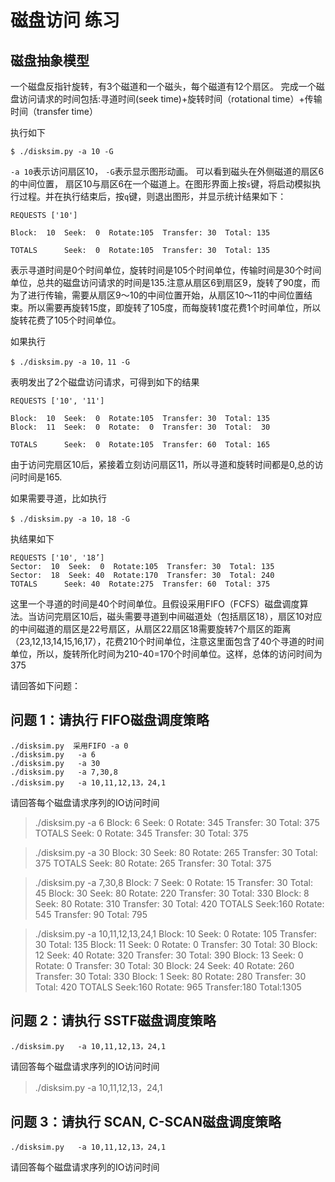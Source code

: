 # 磁盘访问 练习

## 磁盘抽象模型

一个磁盘反指针旋转，有3个磁道和一个磁头，每个磁道有12个扇区。
完成一个磁盘访问请求的时间包括:寻道时间(seek time)+旋转时间（rotational time）+传输时间（transfer time）

执行如下

```
$ ./disksim.py -a 10 -G
```

`-a 10`表示访问扇区10， `-G`表示显示图形动画。
可以看到磁头在外侧磁道的扇区6的中间位置， 扇区10与扇区6在一个磁道上。在图形界面上按`s`键，将启动模拟执行过程。并在执行结束后，按`q`键，则退出图形，并显示统计结果如下：

```
REQUESTS ['10']

Block:  10  Seek:  0  Rotate:105  Transfer: 30  Total: 135

TOTALS      Seek:  0  Rotate:105  Transfer: 30  Total: 135
```

表示寻道时间是0个时间单位，旋转时间是105个时间单位，传输时间是30个时间单位，总共的磁盘访问请求的时间是135.注意从扇区6到扇区9，旋转了90度，而为了进行传输，需要从扇区9～10的中间位置开始，从扇区10～11的中间位置结束。所以需要再旋转15度，即旋转了105度，而每旋转1度花费1个时间单位，所以旋转花费了105个时间单位。

如果执行

```
$ ./disksim.py -a 10，11 -G
```
表明发出了2个磁盘访问请求，可得到如下的结果
```
REQUESTS ['10', '11']

Block:  10  Seek:  0  Rotate:105  Transfer: 30  Total: 135
Block:  11  Seek:  0  Rotate:  0  Transfer: 30  Total:  30

TOTALS      Seek:  0  Rotate:105  Transfer: 60  Total: 165

```
由于访问完扇区10后，紧接着立刻访问扇区11，所以寻道和旋转时间都是0,总的访问时间是165.

如果需要寻道，比如执行

```
$ ./disksim.py -a 10，18 -G
```

执结果如下
```
REQUESTS ['10', '18’]
Sector:  10  Seek:  0  Rotate:105  Transfer: 30  Total: 135
Sector:  18  Seek: 40  Rotate:170  Transfer: 30  Total: 240
TOTALS      Seek: 40  Rotate:275  Transfer: 60  Total: 375
```
这里一个寻道的时间是40个时间单位。且假设采用FIFO（FCFS）磁盘调度算法。当访问完扇区10后，磁头需要寻道到中间磁道处（包括扇区18），扇区10对应的中间磁道的扇区是22号扇区，从扇区22扇区18需要旋转7个扇区的距离（23,12,13,14,15,16,17），花费210个时间单位，注意这里面包含了40个寻道的时间单位，所以，旋转所化时间为210-40=170个时间单位。这样，总体的访问时间为375


请回答如下问题：

## 问题 1：请执行 FIFO磁盘调度策略

```
./disksim.py  采用FIFO -a 0
./disksim.py   -a 6
./disksim.py   -a 30
./disksim.py   -a 7,30,8
./disksim.py   -a 10,11,12,13，24,1
```
请回答每个磁盘请求序列的IO访问时间
> ./disksim.py   -a 6
Block: 6  Seek: 0   Rotate: 345  Transfer: 30  Total: 375
TOTALS    Seek: 0   Rotate: 345  Transfer: 30  Total: 375

> ./disksim.py   -a 30
Block: 30  Seek: 80   Rotate: 265  Transfer: 30  Total: 375
TOTALS     Seek: 80   Rotate: 265  Transfer: 30  Total: 375

> ./disksim.py   -a 7,30,8
Block:  7  Seek:  0   Rotate:  15  Transfer: 30  Total:  45
Block: 30  Seek: 80   Rotate: 220  Transfer: 30  Total: 330
Block:  8  Seek: 80   Rotate: 310  Transfer: 30  Total: 420
TOTALS     Seek:160   Rotate: 545  Transfer: 90  Total: 795

> ./disksim.py   -a 10,11,12,13,24,1
Block: 10  Seek:  0   Rotate: 105  Transfer: 30  Total: 135
Block: 11  Seek:  0   Rotate:   0  Transfer: 30  Total:  30
Block: 12  Seek: 40   Rotate: 320  Transfer: 30  Total: 390
Block: 13  Seek:  0   Rotate:   0  Transfer: 30  Total:  30
Block: 24  Seek: 40   Rotate: 260  Transfer: 30  Total: 330
Block:  1  Seek: 80   Rotate: 280  Transfer: 30  Total: 420
TOTALS     Seek:160   Rotate: 965  Transfer:180  Total:1305


## 问题 2：请执行 SSTF磁盘调度策略
```
./disksim.py   -a 10,11,12,13，24,1
```
请回答每个磁盘请求序列的IO访问时间
> ./disksim.py   -a 10,11,12,13，24,1

## 问题 3：请执行 SCAN, C-SCAN磁盘调度策略

```
./disksim.py   -a 10,11,12,13，24,1
```
请回答每个磁盘请求序列的IO访问时间


